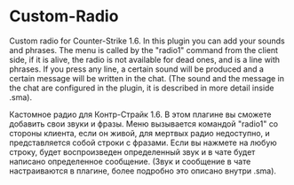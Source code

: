 # Custom-Radio
Custom radio for Counter-Strike 1.6.
In this plugin you can add your sounds and phrases.
The menu is called by the "radio1" command from the client side, if it is alive, the radio is not available for dead ones, and is a line with phrases.
If you press any line, a certain sound will be produced and a certain message will be written in the chat. (The sound and the message in the chat are configured in the plugin, it is described in more detail inside .sma).



Кастомное радио для Контр-Страйк 1.6.
В этом плагине вы сможете добавить свои звуки и фразы.
Меню вызывается командой "radio1" со стороны клиента, если он живой, для мертвых радио недоступно, и представляется собой строки с фразами.
Если вы нажмете на любую строку, будет воспроизведен определенный звук и в чате будет написано определенное сообщение. (Звук и сообщение в чате настраиваются в плагине, более подробно это описано внутри .sma).
